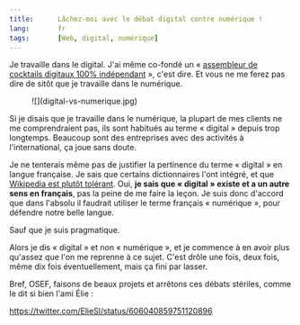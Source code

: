 ```yaml
---
title:      Lâchez-moi avec le débat digital contre numérique !
lang:       fr
tags:       [Web, digital, numérique]
---
```


Je travaille dans le digital. J'ai même co-fondé un « [assembleur de cocktails digitaux 100% indépendant](http://clever-age.com) », c'est dire. Et vous ne me ferez pas dire de sitôt que je travaille dans le numérique.
<figure markdown="1">
  ![](digital-vs-numerique.jpg)
</figure>

Si je disais que je travaille dans le numérique, la plupart de mes clients ne me comprendraient pas, ils sont habitués au terme « digital » depuis trop longtemps. Beaucoup sont des entreprises avec des activités à l'international, ça joue sans doute.

Je ne tenterais même pas de justifier la pertinence du terme « digital » en langue française. Je sais que certains dictionnaires l'ont intégré, et que [Wikipedia est plutôt tolérant](http://fr.wikipedia.org/wiki/Num%C3%A9rique#.C2.AB_Num.C3.A9rique_.C2.BB_et_.C2.AB_digital_.C2.BB). Oui, **je sais que « digital » existe et a un autre sens en français**, pas la peine de me faire la leçon. Je suis donc d'accord que dans l'absolu il faudrait utiliser le terme français « numérique », pour défendre notre belle langue.

Sauf que je suis pragmatique.

Alors je dis « digital » et non « numérique », et je commence à en avoir plus qu'assez que l'on me reprenne à ce sujet. C'est drôle une fois, deux fois, même dix fois éventuellement, mais ça fini par lasser.

Bref, OSEF, faisons de beaux projets et arrêtons ces débats stériles, comme le dit si bien l'ami Élie :

https://twitter.com/ElieSl/status/606040859751120896
